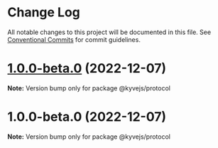 # Change Log

All notable changes to this project will be documented in this file.
See [Conventional Commits](https://conventionalcommits.org) for commit guidelines.

# [1.0.0-beta.0](https://github.com/KYVENetwork/kyvejs/compare/@kyvejs/protocol@1.0.0-beta.0...@kyvejs/protocol@1.0.0-beta.0) (2022-12-07)

**Note:** Version bump only for package @kyvejs/protocol

# 1.0.0-beta.0 (2022-12-07)

**Note:** Version bump only for package @kyvejs/protocol
